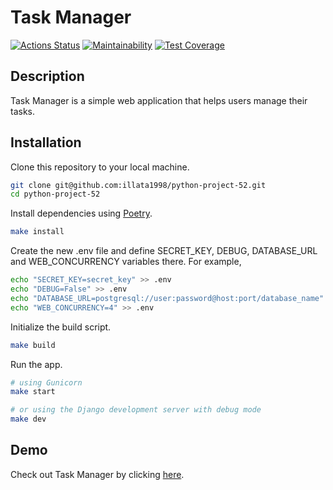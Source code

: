 # Task Manager
[![Actions Status](https://github.com/illata1998/python-project-52/actions/workflows/hexlet-check.yml/badge.svg)](https://github.com/illata1998/python-project-52/actions)
[![Maintainability](https://api.codeclimate.com/v1/badges/34a8ba5d129e6d22ae28/maintainability)](https://codeclimate.com/github/illata1998/python-project-52/maintainability)
[![Test Coverage](https://api.codeclimate.com/v1/badges/34a8ba5d129e6d22ae28/test_coverage)](https://codeclimate.com/github/illata1998/python-project-52/test_coverage)

## Description
Task Manager is a simple web application that helps users manage their tasks.

## Installation
Clone this repository to your local machine.
```bash
git clone git@github.com:illata1998/python-project-52.git
cd python-project-52
```
Install dependencies using [Poetry](https://python-poetry.org/docs/).
```bash
make install
```
Create the new .env file and define SECRET_KEY, DEBUG, DATABASE_URL and WEB_CONCURRENCY variables there. For example,
```bash
echo "SECRET_KEY=secret_key" >> .env
echo "DEBUG=False" >> .env
echo "DATABASE_URL=postgresql://user:password@host:port/database_name" >> .env
echo "WEB_CONCURRENCY=4" >> .env
```
Initialize the build script.
```bash
make build
```
Run the app.
```bash
# using Gunicorn
make start

# or using the Django development server with debug mode
make dev
```

## Demo
Check out Task Manager by clicking [here](https://python-project-52-u7be.onrender.com).

